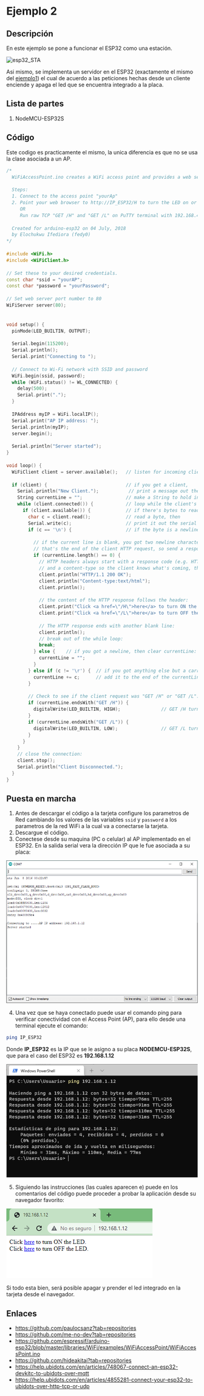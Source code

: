 # Ejemplo 2

## Descripción

En este ejemplo se pone a funcionar el ESP32 como una estación. 

![esp32_STA](https://camo.githubusercontent.com/ebe1ae5f2b069bc8c5e9bff3805a80f744eeb018ffc420cf2271984077c7d8cd/68747470733a2f2f646f63732e6573707265737369662e636f6d2f70726f6a656374732f61726475696e6f2d65737033322f656e2f6c61746573742f5f696d616765732f776966695f65737033325f7374612e706e67)

Asi mismo, se implementa un servidor en el ESP32 (exactamente el mismo del [ejemplo1](../ejemplo1/)) el cual de acuerdo a las peticiones hechas desde un cliente enciende y apaga el led que se encuentra integrado a la placa.

## Lista de partes

1. NodeMCU-ESP32S

## Código

Este codigo es practicamente el mismo, la unica diferencia es que no se usa la clase asociada a un AP. 

```ino
/*
  WiFiAccessPoint.ino creates a WiFi access point and provides a web server on it.

  Steps:
  1. Connect to the access point "yourAp"
  2. Point your web browser to http://IP_ESP32/H to turn the LED on or http://IP_ESP32/L to turn it off
     OR
     Run raw TCP "GET /H" and "GET /L" on PuTTY terminal with 192.168.4.1 as IP address and 80 as port

  Created for arduino-esp32 on 04 July, 2018
  by Elochukwu Ifediora (fedy0)
*/

#include <WiFi.h>
#include <WiFiClient.h>

// Set these to your desired credentials.
const char *ssid = "yourAP";
const char *password = "yourPassword";

// Set web server port number to 80
WiFiServer server(80);


void setup() {
  pinMode(LED_BUILTIN, OUTPUT);

  Serial.begin(115200);
  Serial.println();
  Serial.print("Connecting to ");

  // Connect to Wi-Fi network with SSID and password
  WiFi.begin(ssid, password);
  while (WiFi.status() != WL_CONNECTED) {
    delay(500);
    Serial.print(".");
  }
  
  IPAddress myIP = WiFi.localIP();
  Serial.print("AP IP address: ");
  Serial.println(myIP);
  server.begin();

  Serial.println("Server started");
}

void loop() {
  WiFiClient client = server.available();   // listen for incoming clients

  if (client) {                             // if you get a client,
    Serial.println("New Client.");           // print a message out the serial port
    String currentLine = "";                // make a String to hold incoming data from the client
    while (client.connected()) {            // loop while the client's connected
      if (client.available()) {             // if there's bytes to read from the client,
        char c = client.read();             // read a byte, then
        Serial.write(c);                    // print it out the serial monitor
        if (c == '\n') {                    // if the byte is a newline character

          // if the current line is blank, you got two newline characters in a row.
          // that's the end of the client HTTP request, so send a response:
          if (currentLine.length() == 0) {
            // HTTP headers always start with a response code (e.g. HTTP/1.1 200 OK)
            // and a content-type so the client knows what's coming, then a blank line:
            client.println("HTTP/1.1 200 OK");
            client.println("Content-type:text/html");
            client.println();

            // the content of the HTTP response follows the header:
            client.print("Click <a href=\"/H\">here</a> to turn ON the LED.<br>");
            client.print("Click <a href=\"/L\">here</a> to turn OFF the LED.<br>");

            // The HTTP response ends with another blank line:
            client.println();
            // break out of the while loop:
            break;
          } else {    // if you got a newline, then clear currentLine:
            currentLine = "";
          }
        } else if (c != '\r') {  // if you got anything else but a carriage return character,
          currentLine += c;      // add it to the end of the currentLine
        }

        // Check to see if the client request was "GET /H" or "GET /L":
        if (currentLine.endsWith("GET /H")) {
          digitalWrite(LED_BUILTIN, HIGH);               // GET /H turns the LED on
        }
        if (currentLine.endsWith("GET /L")) {
          digitalWrite(LED_BUILTIN, LOW);                // GET /L turns the LED off
        }
      }
    }
    // close the connection:
    client.stop();
    Serial.println("Client Disconnected.");
  }
}
```

## Puesta en marcha

1. Antes de descargar el código a la tarjeta  configure los parametros de Red cambiando los valores de las variables ```ssid``` y ```password``` a los parametros de la red WiFi a la cual va a conectarse la tarjeta. 
2. Descargue el código.
3. Conectese desde su maquina (PC o celular) al AP implementado en el ESP32. En la salida serial vera la dirección IP que le fue asociada a su placa:

![red_udea](serial_output.png)

4. Una vez que se haya conectado puede usar el comando ping para verificar conectividad con el Access Point (AP), para ello desde una terminal ejecute el comando:

```bash
ping IP_ESP32
```

Donde **IP_ESP32** es la IP que se le asigno a su placa **NODEMCU-ESP32S**, que para el caso del ESP32 es **192.168.1.12**

![test_conectividad](test_ping.png)

5. Siguiendo las instrucciones (las cuales aparecen e) puede en los comentarios del código puede proceder a probar la aplicación desde su navegador favorito:

![test_browser](browser_server.png)

Si todo esta bien, será posible apagar y prender el led integrado en la tarjeta desde el navegador.

## Enlaces 

* https://github.com/paulocsanz?tab=repositories
* https://github.com/me-no-dev?tab=repositories
* https://github.com/espressif/arduino-esp32/blob/master/libraries/WiFi/examples/WiFiAccessPoint/WiFiAccessPoint.ino
* https://github.com/hideakitai?tab=repositories
* https://help.ubidots.com/en/articles/748067-connect-an-esp32-devkitc-to-ubidots-over-mqtt
* https://help.ubidots.com/en/articles/4855281-connect-your-esp32-to-ubidots-over-http-tcp-or-udp
